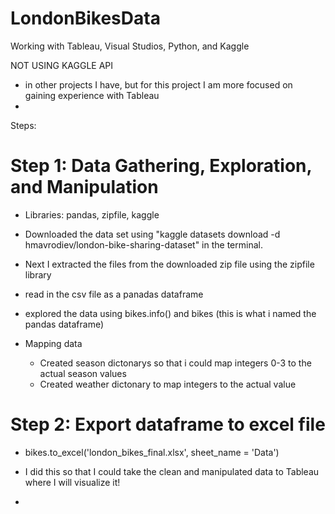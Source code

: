 # LondonBikesData
Working with Tableau, Visual Studios, Python, and Kaggle

NOT USING KAGGLE API 
- in other projects I have, but for this project I am more focused on gaining experience with Tableau
-  
Steps: 
# Step 1: Data Gathering, Exploration, and Manipulation
- Libraries: pandas, zipfile, kaggle
- Downloaded the data set using "kaggle datasets download -d hmavrodiev/london-bike-sharing-dataset" in the terminal.
- Next I extracted the files from the downloaded zip file using the zipfile library
- read in the csv file as a panadas dataframe
- explored the data using bikes.info() and bikes (this is what i named the pandas dataframe)

- Mapping data
    - Created season dictonarys so that i could map integers 0-3 to the actual season values
    - Created weather dictonary to map integers to the actual value

# Step 2: Export dataframe to excel file
- bikes.to_excel('london_bikes_final.xlsx', sheet_name = 'Data')
- I did this so that I could take the clean and manipulated data to Tableau where I will visualize it!
  
- 
